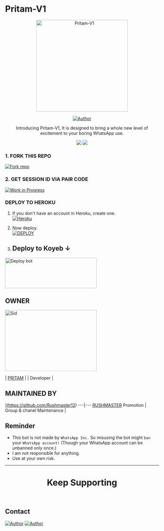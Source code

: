 # Pritam-V1

<p align="center">
  <a href="https://youtube.com/@officialpritam07">
    <img alt="Pritam-V1" height="300" src="https://graph.org/file/2fa88b776ecdc757e9a43.jpg">
  </a>
</p>

<p align="center">
  <a href="https://github.com/officialpritam07"><img title="Author" src="https://img.shields.io/badge/Pritam-V1-black?style=for-the-badge&logo=WhatsApp"></a>
</p>

<p align="center">Introducing Pritam-V1, It is designed to bring a whole new level of excitement to your boring WhatsApp use.</p>

<p align="center">
  <a aria-label="Pritam-v1 is free to use" href="https://youtube.com/@officialpritam07" target="_blank">
  </a>
</p>


<p align="center">
  <a href="https://whatsapp.com/channel/0029VanbiBu30LKJjMVwwJ1K"><img src="https://img.shields.io/badge/Connect on WhatsApp-25D366?style=for-the-badge&logo=whatsapp&logoColor=white"></a>
  <a
<p align="center">
  <a
href="https://youtube.com/@officialpritam07"><img
src="https://img.shields.io/badge/Subcribe On Youtube-E4405F?style=for-the-badge&logo=youtube&logoColor=white">
  </a>
  <a 
    
---

### 1. FORK THIS REPO

<a href='https://github.com/officialpritam07/Pritam-V1/fork' target="_blank"><img alt='Fork repo' src='https://img.shields.io/badge/Fork This Repo-black?style=for-the-badge&logo=git&logoColor=white'/></a>

### 2. GET SESSION ID VIA PAIR CODE

[![Work in Progress](https://img.shields.io/badge/Work%20in%20Progress-Multicolor?style=for-the-badge&logoWidth=20&labelColor=000000&colorA=8B0000&colorB=FFD700)](https://github.com/your-repo)


### DEPLOY TO HEROKU

1. If you don't have an account in Heroku, create one.
    <br>
    <a href='https://signup.heroku.com/' target="_blank"><img alt='Heroku' src='https://img.shields.io/badge/-Create-black?style=for-the-badge&logo=heroku&logoColor=white'/></a>
2. Now deploy.
    <br>
    <a href='https://heroku.com/deploy' target="_blank"><img alt='DEPLOY' src='https://img.shields.io/badge/-DEPLOY-black?style=for-the-badge&logo=heroku&logoColor=white'/></a>



3. ## Deploy to Koyeb ↓

<a href="https://app.koyeb.com/services/deploy/?type=git&repository=github.com%2FPritam-V1%2FPritam-V1&branch=main&name=Pritam-V1&builder=dockerfile&env%5BAUTO_BLOCK=false%5D=&env%5BSESSION_ID%5D=your%20sessionid%20here&env%5BMODE%5D=public&env=%5BAUTO_READ%5D%3Dfalse&env%5BAUTO_STATUS_SEEN%5D=true" target="blank"><img align="center" src="https://i.imgur.com/PNoLtFq.png" width="300" height="100" alt="Deploy bot"/></a>




## OWNER

<div align="left">
  <a href="https://github.com/officialpritam07"><img src="https://graph.org/file/2fa88b776ecdc757e9a43.jpg" width="300" height="200" alt="Sid"></a>
  
  | [PRITAM](https://github.com/officialpritam07) |
  | Developer |
</div>

## MAINTAINED BY

<a href="https://github.com/Rushmaster12.png?size=100" width="100" height="100">](https://github.com/Rushmaster12) 
---|---
[RUSHMASTER](https://github.com/Rushmaster12)
Promotion | Group & chanel Maintenance |


## Reminder

- This bot is not made by `WhatsApp Inc.` So misusing the bot might `ban` your `WhatsApp account!` (Though your WhatsApp account can be unbanned only once.)
- I am not responsible for anything.
- Use at your own risk.

---

<h1 align="center">Keep Supporting</h1>

<br>

## Contact

<p align="left">
  <a href="mailto: officialpritam07@gmail.com"><img title="Author" src="https://img.shields.io/badge/GMAIL-ME-black?style=for-the-badge&logo=Gmail"></a>
  <a href="https://wa.me/916296678356?text=Hi+ bro"><img title="Author" src="https://img.shields.io/badge/WHATSAPP-ME-red?style=for-the-badge&logo=WhatsApp"></a>
</p>

